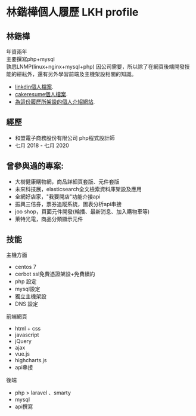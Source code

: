 # 林鍇樺個人履歷 LKH profile

## 林鍇樺
年資兩年<br>
主要撰寫php+mysql<br>
孰悉LNMP(linux+nginx+mysql+php)
因公司需要，所以除了在網頁後端開發技能的耕耘外，還有另外學習前端及主機架設相關的知識。

- [linkdin個人檔案](https://www.linkedin.com/in/LKHprofile/).
- [cakeresume個人檔案](https://www.cakeresume.com/me/jhbelieve0712).
- [為這份履歷所架設的個人介紹網站](https://lkhprofile.168.us/).

## 經歷
- 和盟電子商務股份有限公司 php程式設計師 
- 七月 2018 - 七月 2020

## 曾參與過的專案:
- 大樹健康購物網，商品詳細頁套版、元件套版
- 未來科技展，elasticsearch全文檢索資料庫架設及應用
- 全網好店家，"我要開店"功能介接api
- 振興三倍券，票券追蹤系統，圖表分析api串接
- joo shop，頁面元件開發(輪播、最新消息、加入購物車等)
- 萊特光電，商品分類顯示元件

## 技能
主機方面
- centos 7
- cerbot ssl免費憑證架設+免費續約
- php 設定
- mysql設定
- 獨立主機架設
- DNS 設定

前端網頁
- html + css
- javascript
- jQuery
- ajax
- vue.js
- highcharts.js
- api串接

後端
- php > laravel 、smarty
- mysql
- api撰寫
